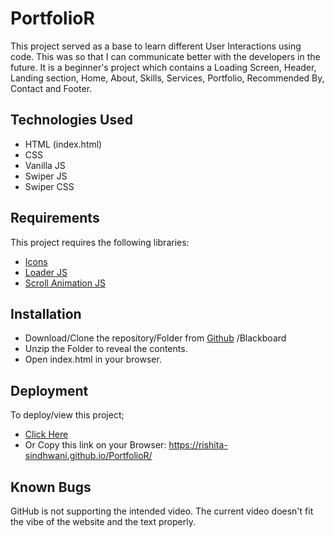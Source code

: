# PortfolioR
This project served as a base to learn different User Interactions using code. This was so that I can communicate better with the developers in the future.
It is a beginner's project which contains a Loading Screen, Header, Landing section, Home, About, Skills, 
Services, Portfolio, Recommended By, Contact and Footer.

## Technologies Used

* HTML (index.html)
* CSS
* Vanilla JS
* Swiper JS
* Swiper CSS

## Requirements

This project requires the following libraries:

- [Icons](https://iconscout.com/unicons)
- [Loader JS](https://cdnjs.cloudflare.com/ajax/libs/jquery/3.4.1/jquery.min.js)
- [Scroll Animation JS](https://unpkg.com/aos@next/dist/aos.js)

## Installation

* Download/Clone the repository/Folder from [Github](https://github.com/Rishita-Sindhwani/PortfolioR)
   /Blackboard
* Unzip the Folder to reveal the contents.
* Open index.html in your browser.

## Deployment
To deploy/view this project;
- [Click Here](https://rishita-sindhwani.github.io/PortfolioR/)
- Or Copy this link on your Browser: https://rishita-sindhwani.github.io/PortfolioR/

## Known Bugs
GitHub is not supporting the intended video. The current video doesn't fit the vibe of the website and the text properly.
